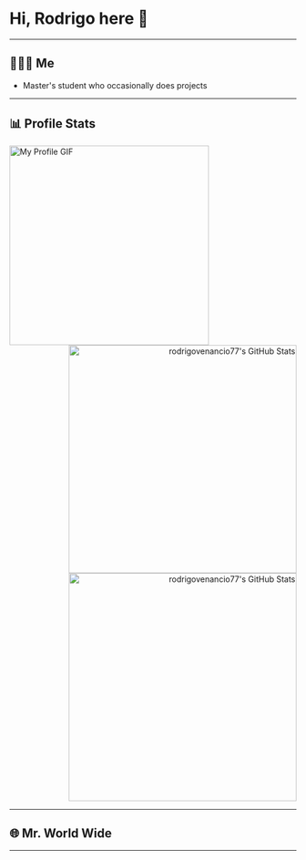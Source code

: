 # Hi, Rodrigo here 👋

---

## 🧑🏻‍💻 Me
* Master's student who occasionally does projects
---

## 📊 Profile Stats

<img src="https://your-left-image-or-gif-url.gif" alt="My Profile GIF" width="350px"/>

<div align="right">
  <img src="https://github-readme-stats.vercel.app/api?username=rodrigovenancio77&theme=slateorange&show_icons=true&hide_border=true&count_private=true" alt="rodrigovenancio77's GitHub Stats" width ="400"/>
  <br/>
  <img src="https://streak-stats.demolab.com?user=rodrigovenancio77&theme=slateorange&hide_border=true" alt="rodrigovenancio77's GitHub Stats" width ="400"/>
</div>

---
## 🌐 Mr. World Wide

---

<!--
**rodr
-->
